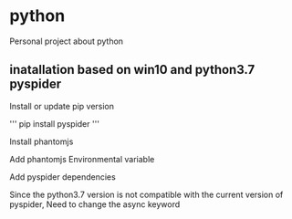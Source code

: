 # python
Personal project about python

## inatallation based on win10 and python3.7 pyspider

Install or update pip version

'''
pip install pyspider
'''

Install phantomjs

Add phantomjs Environmental variable

Add pyspider dependencies

Since the python3.7 version is not compatible with the current version of pyspider,
Need to change the async keyword
